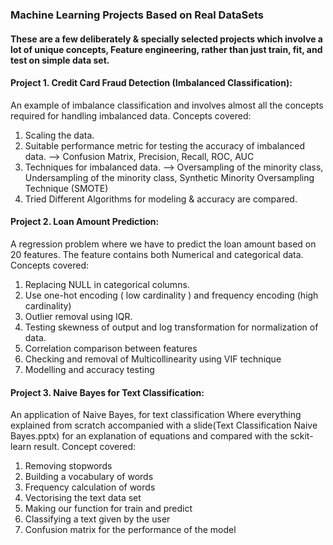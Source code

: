 ### Machine Learning Projects Based on Real DataSets

#### These are a few deliberately & specially selected projects which involve a lot of unique concepts, Feature engineering, rather than just train, fit, and test on simple data set.
#### Project 1. Credit Card Fraud Detection (Imbalanced Classification):
An example of imbalance classification and involves almost all the concepts required for handling imbalanced data. Concepts covered:
1) Scaling the data.
2) Suitable performance metric for testing the accuracy of imbalanced data. --> Confusion Matrix, Precision, Recall, ROC, AUC
3) Techniques for imbalanced data. --> Oversampling of the minority class, Undersampling of the minority class, Synthetic Minority Oversampling Technique (SMOTE)
4) Tried Different Algorithms for modeling & accuracy are compared.
#### Project 2. Loan Amount Prediction: 
A regression problem where we have to predict the loan amount based on 20 features. The feature contains both Numerical and categorical data. Concepts covered:
1) Replacing NULL in categorical columns.
2) Use one-hot encoding ( low cardinality ) and frequency encoding (high cardinality)
3) Outlier removal using IQR.
4) Testing skewness of output and log transformation for normalization of data.
5) Correlation comparison between features
5) Checking and removal of Multicollinearity using VIF technique
6) Modelling and accuracy testing 
#### Project 3. Naive Bayes for Text Classification:
An application of  Naive Bayes, for text classification Where everything explained from scratch accompanied with a slide(Text Classification Naive Bayes.pptx) for an explanation of equations and compared with the sckit-learn result. Concept covered:
1) Removing stopwords
2) Building a vocabulary of words
3) Frequency calculation of words
4) Vectorising the text data set
5) Making our function for train and predict 
6) Classifying a text given by the user
7) Confusion matrix for the performance of the model
